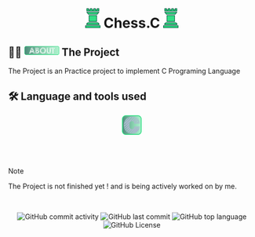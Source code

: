 <h1 align="center">
<img src="assets/chess.png" height="40">
Chess.C
<img src="assets/chess.png" height="40">
</h1>

## 👩‍💻 <img src="https://raw.githubusercontent.com/jayeshwarhadi/jayeshwarhadi/refs/heads/master/assets/about.png" height="20"> The Project

<p align="left">The Project is an Practice project to implement C Programing Language</p>

##  <h2 align="left">🛠 Language and tools used</h2>

<div align="center">
  <img src="https://raw.githubusercontent.com/jayeshwarhadi/jayeshwarhadi/refs/heads/master/assets/skills/c%20programing.png" height="40" alt="c logo"  />
</div>

<br><br>

> [!NOTE]
> The Project is not finished yet ! and is being actively worked on by me.

<br>
<div align="center">
  
  ![GitHub commit activity](https://img.shields.io/github/commit-activity/t/jayeshwarhadi/ChessWithC?style=flat&labelColor=%2300573F&color=%2332de84)
  ![GitHub last commit](https://img.shields.io/github/last-commit/jayeshwarhadi/ChessWithC?style=flat&labelColor=%2300573F&color=%2332de84)
  ![GitHub top language](https://img.shields.io/github/languages/top/jayeshwarhadi/ChessWithC?style=flat&labelColor=%2300573F&color=%2332de84)
  ![GitHub License](https://img.shields.io/github/license/jayeshwarhadi/ChessWithC?style=flat&labelColor=%2300573F&color=%2332de84)

  
  </div>
